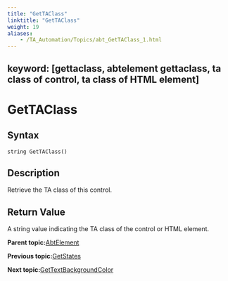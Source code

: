 ```yaml
--- 
title: "GetTAClass"
linktitle: "GetTAClass"
weight: 19
aliases: 
    - /TA_Automation/Topics/abt_GetTAClass_1.html
---
```

keyword: [gettaclass, abtelement gettaclass, ta class of control, ta class of HTML element]
---

# GetTAClass

## Syntax

`string GetTAClass()`

## Description

Retrieve the TA class of this control.

## Return Value

A string value indicating the TA class of the control or HTML element.

**Parent topic:**[AbtElement](/TA_Automation/Topics/abt_AbtElement.html)

**Previous topic:**[GetStates](/TA_Automation/Topics/abt_GetStates_1.html)

**Next topic:**[GetTextBackgroundColor](/TA_Automation/Topics/abt_AbtGetTextBackgroundColor_AbtElement.html)

